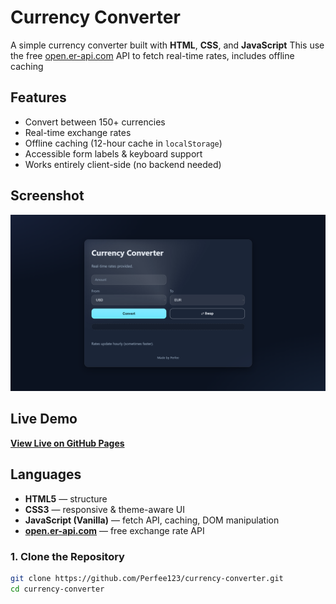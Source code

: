 # Currency Converter

A simple currency converter built with **HTML**, **CSS**, and **JavaScript** 
This use the free [open.er-api.com](https://open.er-api.com/) API to fetch real-time rates, includes offline caching

## Features
-  Convert between 150+ currencies
-  Real-time exchange rates
-  Offline caching (12-hour cache in `localStorage`)
-  Accessible form labels & keyboard support
-  Works entirely client-side (no backend needed)

## Screenshot
![alt text](image.png)

## Live Demo
[**View Live on GitHub Pages**](https://perfee123.github.io/currency-converter)

## Languages
- **HTML5** — structure
- **CSS3** — responsive & theme-aware UI
- **JavaScript (Vanilla)** — fetch API, caching, DOM manipulation
- **[open.er-api.com](https://open.er-api.com/)** — free exchange rate API


### 1. Clone the Repository
```bash
git clone https://github.com/Perfee123/currency-converter.git
cd currency-converter
